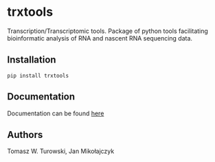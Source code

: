 trxtools
========

Transcription/Transcriptomic tools. Package of python tools facilitating bioinformatic analysis of RNA and nascent RNA sequencing data.

Installation
------------
```pip install trxtools```

Documentation
-------------
Documentation can be found [here](https://turowskilab.github.io/TTools/_build/html/)

Authors
-------
Tomasz W. Turowski, Jan Mikołajczyk
